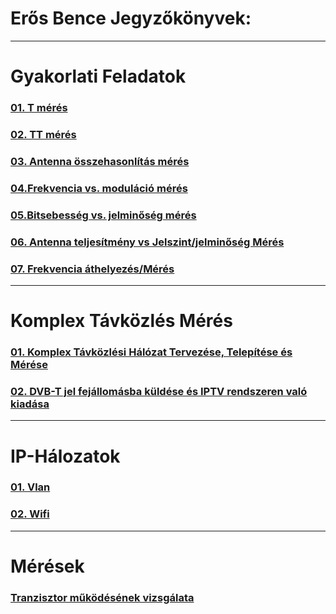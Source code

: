 # Erős Bence Jegyzőkönyvek:

---

# Gyakorlati Feladatok

### [01. T mérés](https://erosbence27.github.io/jegyzokonyv/T-meres)

### [02. TT mérés](https://erosbence27.github.io/jegyzokonyv/TT-meres)

### [03. Antenna összehasonlítás mérés](https://erosbence27.github.io/jegyzokonyv/antenna_ossz)

### [04.Frekvencia vs. moduláció mérés](https://erosbence27.github.io/jegyzokonyv/freki_modu)

### [05.Bitsebesség vs. jelminőség mérés](https://erosbence27.github.io/jegyzokonyv/bit_jelszint)

### [06. Antenna teljesítmény vs Jelszint/jelminőség Mérés](https://erosbence27.github.io/jegyzokonyv/antenna_meresi_jegyzokonyv)

### [07. Frekvencia áthelyezés/Mérés](https://erosbence27.github.io/jegyzokonyv/6700)

---

# Komplex Távközlés Mérés


### [01. Komplex Távközlési Hálózat Tervezése, Telepítése és Mérése](https://erosbence27.github.io/jegyzokonyv/mikro_vizsga)

### [02. DVB-T jel fejállomásba küldése és IPTV rendszeren való kiadása](https://erosbence27.github.io/jegyzokonyv/iptv)

---

# IP-Hálozatok

### [01. Vlan](https://erosbence27.github.io/jegyzokonyv/vlan)

### [02. Wifi](https://erosbence27.github.io/jegyzokonyv/wifi_doga)

---

# Mérések

### [Tranzisztor működésének vizsgálata](https.//erosbence27.github.io/jegyzokonyv/transistor)
